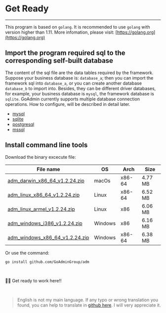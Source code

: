 # Get Ready
---

This program is based on ```golang```. It is recommended to use ```golang``` with version higher than 1.11. More infomation, please visit: [https://golang.org](https://golang.org)

## Import the program required sql to the corresponding self-built database

The content of the sql file are the data tables required by the framework. Suppose your business database is: ```database_a```; then you can import the framework sql into ```database_a```, or you can create another database ```database_b``` to import into. Besides, they can be different driver databases, for example, your business database is ```mysql```, the framework database is ```sqlite```. GoAdmin currently supports multiple database connection operations. How to configure, will be described in detail later.

- [mysql](https://raw.githubusercontent.com/GoAdminGroup/go-admin/master/data/admin.sql)
- [sqlite](https://raw.githubusercontent.com/GoAdminGroup/go-admin/master/data/admin.db)
- [postgresql](https://raw.githubusercontent.com/GoAdminGroup/go-admin/master/data/admin.pgsql)
- [mssql](https://raw.githubusercontent.com/GoAdminGroup/go-admin/master/data/admin.mssql)

## Install command line tools

Download the binary excecute file: 

|  File name   | OS  | Arch  | Size  |
|  ----  | ----  | ----  |----  |
| [adm_darwin_x86_64_v1.2.24.zip](http://file.go-admin.cn/go_admin/cli/v1_2_23/adm_darwin_x86_64_v1.2.24.zip)  | macOs | x86-64 | 4.77 MB
| [adm_linux_x86_64_v1.2.24.zip](http://file.go-admin.cn/go_admin/cli/v1_2_23/adm_linux_x86_64_v1.2.24.zip)  | Linux | x86-64   | 6.52 MB
| [adm_linux_armel_v1.2.24.zip](http://file.go-admin.cn/go_admin/cli/v1_2_23/adm_linux_armel_v1.2.24.zip)  | Linux | x86   | 6.06 MB
| [adm_windows_i386_v1.2.24.zip](http://file.go-admin.cn/go_admin/cli/v1_2_23/adm_windows_i386_v1.2.24.zip)  | Windows | x86  |6.16 MB
| [adm_windows_x86_64_v1.2.24.zip](http://file.go-admin.cn/go_admin/cli/v1_2_23/adm_windows_x86_64_v1.2.24.zip)  | Windows | x86-64   |6.38 MB


Or use the command:

```
go install github.com/GoAdminGroup/adm
```

<br>

🍺🍺 Get ready to work here!!

<br>

> English is not my main language. If any typo or wrong translation you found, you can help to translate in [github here](https://github.com/GoAdminGroup/docs). I will very appreciate it.


